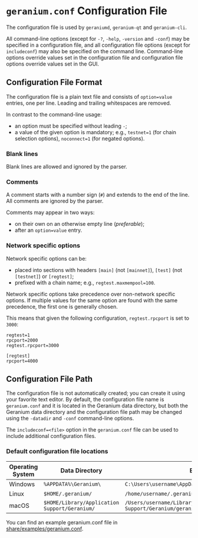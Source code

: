 # `geranium.conf` Configuration File

The configuration file is used by `geraniumd`, `geranium-qt` and `geranium-cli`.

All command-line options (except for `-?`, `-help`, `-version` and `-conf`) may be specified in a configuration file, and all configuration file options (except for `includeconf`) may also be specified on the command line. Command-line options override values set in the configuration file and configuration file options override values set in the GUI.

## Configuration File Format

The configuration file is a plain text file and consists of `option=value` entries, one per line. Leading and trailing whitespaces are removed.

In contrast to the command-line usage:
- an option must be specified without leading `-`;
- a value of the given option is mandatory; e.g., `testnet=1` (for chain selection options), `noconnect=1` (for negated options).

### Blank lines

Blank lines are allowed and ignored by the parser.

### Comments

A comment starts with a number sign (`#`) and extends to the end of the line. All comments are ignored by the parser.

Comments may appear in two ways:
- on their own on an otherwise empty line (_preferable_);
- after an `option=value` entry.

### Network specific options

Network specific options can be:
- placed into sections with headers `[main]` (not `[mainnet]`), `[test]` (not `[testnet]`) or `[regtest]`;
- prefixed with a chain name; e.g., `regtest.maxmempool=100`.

Network specific options take precedence over non-network specific options.
If multiple values for the same option are found with the same precedence, the
first one is generally chosen.

This means that given the following configuration, `regtest.rpcport` is set to `3000`:

```
regtest=1
rpcport=2000
regtest.rpcport=3000

[regtest]
rpcport=4000
```

## Configuration File Path

The configuration file is not automatically created; you can create it using your favorite text editor. By default, the configuration file name is `geranium.conf` and it is located in the Geranium data directory, but both the Geranium data directory and the configuration file path may be changed using the `-datadir` and `-conf` command-line options.

The `includeconf=<file>` option in the `geranium.conf` file can be used to include additional configuration files.

### Default configuration file locations

Operating System | Data Directory | Example Path
-- | -- | --
Windows | `%APPDATA%\Geranium\` | `C:\Users\username\AppData\Roaming\Geranium\geranium.conf`
Linux | `$HOME/.geranium/` | `/home/username/.geranium/geranium.conf`
macOS | `$HOME/Library/Application Support/Geranium/` | `/Users/username/Library/Application Support/Geranium/geranium.conf`

You can find an example geranium.conf file in [share/examples/geranium.conf](../share/examples/geranium.conf).
